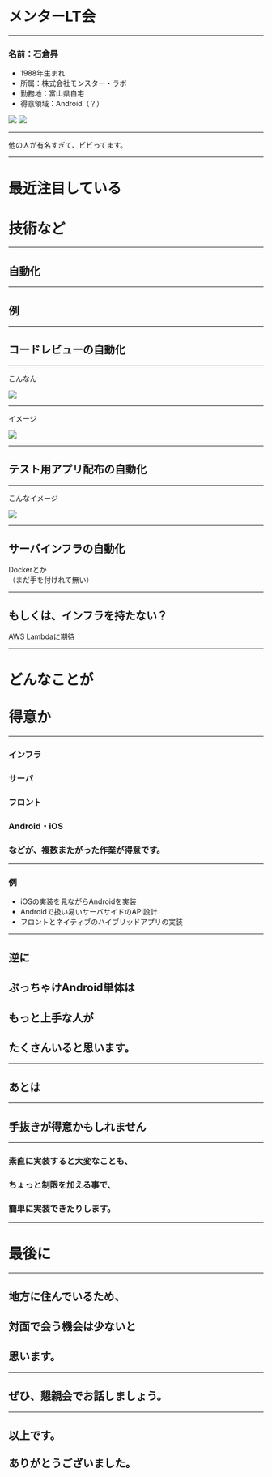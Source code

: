 # メンターLT会

---

### 名前：石倉昇

- 1988年生まれ
- 所属：株式会社モンスター・ラボ
- 勤務地：富山県自宅
- 得意領域：Android（？）

<img src="img/ml.png" style="border: none">
<img src="img/sekailab.png" style="border: none">

---

他の人が有名すぎて、ビビってます。

---

# 最近注目している
# 技術など

---

## 自動化

---

## 例

---

## コードレビューの自動化

---

こんなん

![](img/pull_request_sample.png)

---

イメージ

<img
  src="img/auto_review_image.png"
  style="background-color: #ffffff">

---

## テスト用アプリ配布の自動化

---

こんなイメージ

<img
  src="img/a38dd981-8d13-6fa0-58c9-8382281ddfbf.png"
  style="background-color: #ffffff">

---

## サーバインフラの自動化

Dockerとか<br>
（まだ手を付けれて無い）

---

## もしくは、インフラを持たない？

AWS Lambdaに期待

---

# どんなことが<br><br>得意か

---

### インフラ
### サーバ
### フロント
### Android・iOS
### などが、複数またがった作業が得意です。

---

### 例

- iOSの実装を見ながらAndroidを実装
- Androidで扱い易いサーバサイドのAPI設計
- フロントとネイティブのハイブリッドアプリの実装

---

## 逆に
## ぶっちゃけAndroid単体は
## もっと上手な人が
## たくさんいると思います。

---

## あとは

---

## 手抜きが得意かもしれません

---

### 素直に実装すると大変なことも、
### ちょっと制限を加える事で、
### 簡単に実装できたりします。

---

# 最後に

---

## 地方に住んでいるため、
## 対面で会う機会は少ないと
## 思います。

---

## ぜひ、懇親会でお話しましょう。

---

## 以上です。<br><br>ありがとうございました。
